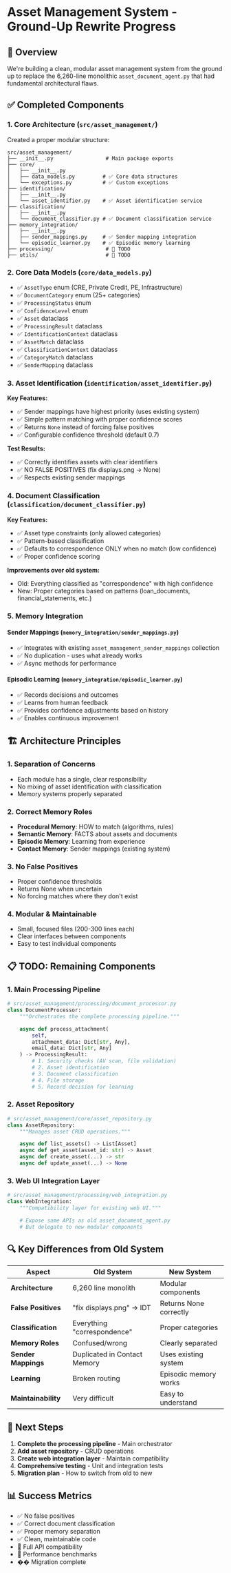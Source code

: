 # Asset Management System - Ground-Up Rewrite Progress

## 🎯 **Overview**
We're building a clean, modular asset management system from the ground up to replace the 6,260-line monolithic `asset_document_agent.py` that had fundamental architectural flaws.

## ✅ **Completed Components**

### **1. Core Architecture** (`src/asset_management/`)
Created a proper modular structure:
```
src/asset_management/
├── __init__.py                 # Main package exports
├── core/
│   ├── __init__.py
│   ├── data_models.py         # ✅ Core data structures
│   └── exceptions.py          # ✅ Custom exceptions
├── identification/
│   ├── __init__.py
│   └── asset_identifier.py    # ✅ Asset identification service
├── classification/
│   ├── __init__.py
│   └── document_classifier.py # ✅ Document classification service
├── memory_integration/
│   ├── __init__.py
│   ├── sender_mappings.py     # ✅ Sender mapping integration
│   └── episodic_learner.py    # ✅ Episodic memory learning
├── processing/                 # 🚧 TODO
├── utils/                      # 🚧 TODO
```

### **2. Core Data Models** (`core/data_models.py`)
- ✅ `AssetType` enum (CRE, Private Credit, PE, Infrastructure)
- ✅ `DocumentCategory` enum (25+ categories)
- ✅ `ProcessingStatus` enum
- ✅ `ConfidenceLevel` enum
- ✅ `Asset` dataclass
- ✅ `ProcessingResult` dataclass
- ✅ `IdentificationContext` dataclass
- ✅ `AssetMatch` dataclass
- ✅ `ClassificationContext` dataclass
- ✅ `CategoryMatch` dataclass
- ✅ `SenderMapping` dataclass

### **3. Asset Identification** (`identification/asset_identifier.py`)
**Key Features:**
- ✅ Sender mappings have highest priority (uses existing system)
- ✅ Simple pattern matching with proper confidence scores
- ✅ Returns `None` instead of forcing false positives
- ✅ Configurable confidence threshold (default 0.7)

**Test Results:**
- ✅ Correctly identifies assets with clear identifiers
- ✅ NO FALSE POSITIVES (fix displays.png → None)
- ✅ Respects existing sender mappings

### **4. Document Classification** (`classification/document_classifier.py`)
**Key Features:**
- ✅ Asset type constraints (only allowed categories)
- ✅ Pattern-based classification
- ✅ Defaults to correspondence ONLY when no match (low confidence)
- ✅ Proper confidence scoring

**Improvements over old system:**
- Old: Everything classified as "correspondence" with high confidence
- New: Proper categories based on patterns (loan_documents, financial_statements, etc.)

### **5. Memory Integration**

#### **Sender Mappings** (`memory_integration/sender_mappings.py`)
- ✅ Integrates with existing `asset_management_sender_mappings` collection
- ✅ No duplication - uses what already works
- ✅ Async methods for performance

#### **Episodic Learning** (`memory_integration/episodic_learner.py`)
- ✅ Records decisions and outcomes
- ✅ Learns from human feedback
- ✅ Provides confidence adjustments based on history
- ✅ Enables continuous improvement

## 🏗️ **Architecture Principles**

### **1. Separation of Concerns**
- Each module has a single, clear responsibility
- No mixing of asset identification with classification
- Memory systems properly separated

### **2. Correct Memory Roles**
- **Procedural Memory**: HOW to match (algorithms, rules)
- **Semantic Memory**: FACTS about assets and documents
- **Episodic Memory**: Learning from experience
- **Contact Memory**: Sender mappings (existing system)

### **3. No False Positives**
- Proper confidence thresholds
- Returns None when uncertain
- No forcing matches where they don't exist

### **4. Modular & Maintainable**
- Small, focused files (200-300 lines each)
- Clear interfaces between components
- Easy to test individual components

## 📋 **TODO: Remaining Components**

### **1. Main Processing Pipeline**
```python
# src/asset_management/processing/document_processor.py
class DocumentProcessor:
    """Orchestrates the complete processing pipeline."""

    async def process_attachment(
        self,
        attachment_data: Dict[str, Any],
        email_data: Dict[str, Any]
    ) -> ProcessingResult:
        # 1. Security checks (AV scan, file validation)
        # 2. Asset identification
        # 3. Document classification
        # 4. File storage
        # 5. Record decision for learning
```

### **2. Asset Repository**
```python
# src/asset_management/core/asset_repository.py
class AssetRepository:
    """Manages asset CRUD operations."""

    async def list_assets() -> List[Asset]
    async def get_asset(asset_id: str) -> Asset
    async def create_asset(...) -> str
    async def update_asset(...) -> None
```

### **3. Web UI Integration Layer**
```python
# src/asset_management/processing/web_integration.py
class WebIntegration:
    """Compatibility layer for existing web UI."""

    # Expose same APIs as old asset_document_agent.py
    # But delegate to new modular components
```

## 🔍 **Key Differences from Old System**

| Aspect | Old System | New System |
|--------|------------|------------|
| **Architecture** | 6,260 line monolith | Modular components |
| **False Positives** | "fix displays.png" → IDT | Returns None correctly |
| **Classification** | Everything "correspondence" | Proper categories |
| **Memory Roles** | Confused/wrong | Clearly separated |
| **Sender Mappings** | Duplicated in Contact Memory | Uses existing system |
| **Learning** | Broken routing | Episodic memory works |
| **Maintainability** | Very difficult | Easy to understand |

## 🚀 **Next Steps**

1. **Complete the processing pipeline** - Main orchestrator
2. **Add asset repository** - CRUD operations
3. **Create web integration layer** - Maintain compatibility
4. **Comprehensive testing** - Unit and integration tests
5. **Migration plan** - How to switch from old to new

## 📊 **Success Metrics**

- ✅ No false positives
- ✅ Correct document classification
- ✅ Proper memory separation
- ✅ Clean, maintainable code
- 🚧 Full API compatibility
- 🚧 Performance benchmarks
- �� Migration complete
